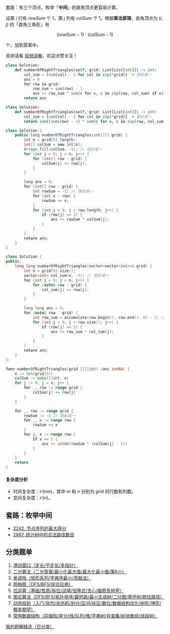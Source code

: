 套路：有三个顶点，枚举「**中间**」的直角顶点更容易计算。

设第 $i$ 行有 $\textit{rowSum}$ 个 $1$，第 $j$ 列有 $\textit{colSum}$ 个 $1$。根据**乘法原理**，直角顶点为 $(i,j)$ 的「直角三角形」有

$$
(\textit{rowSum} - 1)\cdot(\textit{colSum} - 1)
$$

个，加到答案中。

具体请看 [视频讲解](https://www.bilibili.com/video/BV16t421c7GB/)，欢迎点赞关注！

```py [sol-Python3]
class Solution:
    def numberOfRightTriangles(self, grid: List[List[int]]) -> int:
        col_sum = [sum(col) - 1 for col in zip(*grid)]  # 提前减一
        ans = 0
        for row in grid:
            row_sum = sum(row) - 1
            ans += row_sum * sum(c for x, c in zip(row, col_sum) if x)
        return ans
```

```py [sol-Python3 写法二]
class Solution:
    def numberOfRightTriangles(self, grid: List[List[int]]) -> int:
        col_sum = [sum(col) - 1 for col in zip(*grid)]  # 提前减一
        return sum((sum(row) - 1) * sum(c for x, c in zip(row, col_sum) if x) for row in grid)
```

```java [sol-Java]
class Solution {
    public long numberOfRightTriangles(int[][] grid) {
        int n = grid[0].length;
        int[] colSum = new int[n];
        Arrays.fill(colSum, -1); // 提前减一
        for (int j = 0; j < n; j++) {
            for (int[] row : grid) {
                colSum[j] += row[j];
            }
        }

        long ans = 0;
        for (int[] row : grid) {
            int rowSum = -1; // 提前减一
            for (int x : row) {
                rowSum += x;
            }
            for (int j = 0; j < row.length; j++) {
                if (row[j] == 1) {
                    ans += rowSum * colSum[j];
                }
            }
        }
        return ans;
    }
}
```

```cpp [sol-C++]
class Solution {
public:
    long long numberOfRightTriangles(vector<vector<int>>& grid) {
        int n = grid[0].size();
        vector<int> col_sum(n, -1); // 提前减一
        for (int j = 0; j < n; j++) {
            for (auto& row : grid) {
                col_sum[j] += row[j];
            }
        }

        long long ans = 0;
        for (auto& row : grid) {
            int row_sum = accumulate(row.begin(), row.end(), 0) - 1; // 提前减一
            for (int j = 0; j < row.size(); j++) {
                if (row[j] == 1) {
                    ans += row_sum * col_sum[j];
                }
            }
        }
        return ans;
    }
};
```

```go [sol-Go]
func numberOfRightTriangles(grid [][]int) (ans int64) {
	n := len(grid[0])
	colSum := make([]int, n)
	for j := 0; j < n; j++ {
		for _, row := range grid {
			colSum[j] += row[j]
		}
	}

	for _, row := range grid {
		rowSum := -1 // 提前减一
		for _, x := range row {
			rowSum += x
		}
		for j, x := range row {
			if x == 1 {
				ans += int64(rowSum * (colSum[j] - 1))
			}
		}
	}
	return
}
```

#### 复杂度分析

- 时间复杂度：$\mathcal{O}(mn)$，其中 $m$ 和 $n$ 分别为 $\textit{grid}$ 的行数和列数。
- 空间复杂度：$\mathcal{O}(n)$。

## 套路：枚举中间

- [2242. 节点序列的最大得分](https://leetcode.cn/problems/maximum-score-of-a-node-sequence/)
- [2867. 统计树中的合法路径数目](https://leetcode.cn/problems/count-valid-paths-in-a-tree/)

## 分类题单

1. [滑动窗口（定长/不定长/多指针）](https://leetcode.cn/circle/discuss/0viNMK/)
2. [二分算法（二分答案/最小化最大值/最大化最小值/第K小）](https://leetcode.cn/circle/discuss/SqopEo/)
3. [单调栈（矩形系列/字典序最小/贡献法）](https://leetcode.cn/circle/discuss/9oZFK9/)
4. [网格图（DFS/BFS/综合应用）](https://leetcode.cn/circle/discuss/YiXPXW/)
5. [位运算（基础/性质/拆位/试填/恒等式/贪心/脑筋急转弯）](https://leetcode.cn/circle/discuss/dHn9Vk/)
6. [图论算法（DFS/BFS/拓扑排序/最短路/最小生成树/二分图/基环树/欧拉路径）](https://leetcode.cn/circle/discuss/01LUak/)
7. [动态规划（入门/背包/状态机/划分/区间/状压/数位/数据结构优化/树形/博弈/概率期望）](https://leetcode.cn/circle/discuss/tXLS3i/)
8. [常用数据结构（前缀和/差分/栈/队列/堆/字典树/并查集/树状数组/线段树）](https://leetcode.cn/circle/discuss/mOr1u6/)

[我的题解精选（已分类）](https://github.com/EndlessCheng/codeforces-go/blob/master/leetcode/SOLUTIONS.md)
